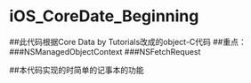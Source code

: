 # iOS_CoreDate_Beginning
##此代码根据Core Data by Tutorials改成的object-C代码
##重点：
###NSManagedObjectContext
###NSFetchRequest

##本代码实现的时简单的记事本的功能
